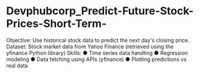 # Devphubcorp_Predict-Future-Stock-Prices-Short-Term-
Objective:   Use historical stock data to predict the next day's closing price.  Dataset:   Stock market data from Yahoo Finance (retrieved using the yfinance Python library) Skills:  ● Time series data handling  ● Regression modeling  ● Data fetching using APIs (yfinance)  ● Plotting predictions vs real data 
